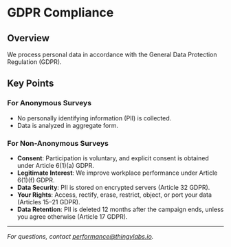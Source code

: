 # GDPR Compliance

## Overview
We process personal data in accordance with the General Data Protection Regulation (GDPR).

## Key Points
### For Anonymous Surveys
- No personally identifying information (PII) is collected.
- Data is analyzed in aggregate form.

### For Non-Anonymous Surveys
- **Consent**: Participation is voluntary, and explicit consent is obtained under Article 6(1)(a) GDPR.
- **Legitimate Interest**: We improve workplace performance under Article 6(1)(f) GDPR.
- **Data Security**: PII is stored on encrypted servers (Article 32 GDPR).
- **Your Rights**: Access, rectify, erase, restrict, object, or port your data (Articles 15–21 GDPR).
- **Data Retention**: PII is deleted 12 months after the campaign ends, unless you agree otherwise (Article 17 GDPR).

---

*For questions, contact [performance@thingylabs.io](mailto:performance@thingylabs.io).*
